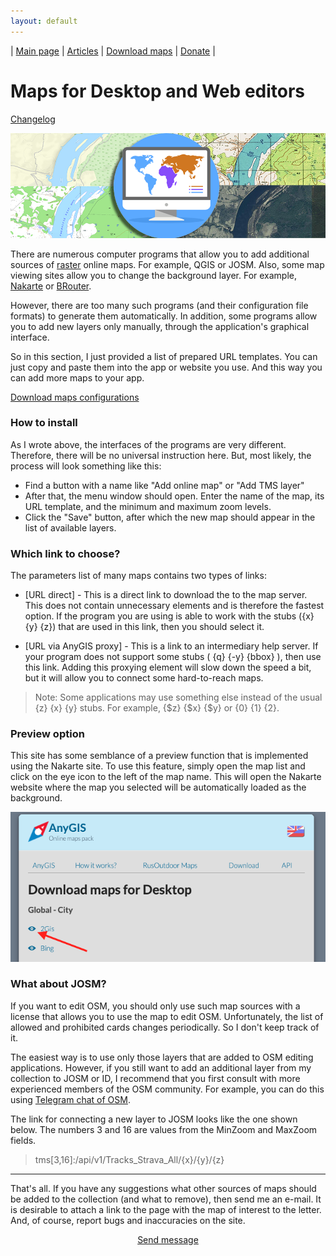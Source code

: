 ```yaml
---
layout: default
---
```


| [Main page][01] | [Articles][02] | [Download maps][03] | [Donate][04] |


[01]: /index_en
[02]: /Web/Html/Articles_en
[03]: /Web/Html/DownloadPage_en
[04]: https://www.donationalerts.com/r/nnngrach




# Maps for Desktop and Web editors

[Changelog][00]

[00]: /Web/Html/Changelog_en

![](/Web/Img/4mapsDesktop.png)

There are numerous computer programs that allow you to add additional sources of [raster][001] online maps. For example, QGIS or JOSM. Also, some map viewing sites allow you to change the background layer. For example, [Nakarte][002] or [BRouter][003].

However, there are too many such programs (and their configuration file formats) to generate them automatically. In addition, some programs allow you to add new layers only manually, through the application's graphical interface.

So in this section, I just provided a list of prepared URL templates. You can just copy and paste them into the app or website you use. And this way you can add more maps to your app.

[Download maps configurations][11]

[001]: /Web/Html/Vektor_and_raster_en
[002]: https://nakarte.me
[003]: https://brouter.de/brouter-web/

<!-- [11]: /Web/Html/Download/Desktop_Full_en -->
[11]: /Web/Html/Download_en?app=Desktop


### How to install

As I wrote above, the interfaces of the programs are very different. Therefore, there will be no universal instruction here. But, most likely, the process will look something like this:

* Find a button with a name like "Add online map" or "Add TMS layer"
* After that, the menu window should open. Enter the name of the map, its URL template, and the minimum and maximum zoom levels.
* Click the "Save" button, after which the new map should appear in the list of available layers.



### Which link to choose? 

The parameters list of many maps contains two types of links: 

* [URL direct] - This is a direct link to download the to the map server. This does not contain unnecessary elements and is therefore the fastest option. If the program you are using is able to work with the stubs ({x} {y} {z}) that are used in this link, then you should select it.

* [URL via AnyGIS proxy] - This is a link to an intermediary help server. If your program does not support some stubs ( {q} {-y} {bbox} ), then use this link. Adding this proxying element will slow down the speed a bit, but it will allow you to connect some hard-to-reach maps.


> Note: Some applications may use something else instead of the usual {z} {x} {y} stubs. For example, {$z} {$x} {$y}  or  {0} {1} {2}.



### Preview option

This site has some semblance of a preview function that is implemented using the Nakarte site. To use this feature, simply open the map list and click on the eye icon to the left of the map name. This will open the Nakarte website where the map you selected will be automatically loaded as the background.

![](/Web/Img/desktop_eye_icon.png)



### What about JOSM?

If you want to edit OSM, you should only use such map sources with a license that allows you to use the map to edit OSM. Unfortunately, the list of allowed and prohibited cards changes periodically. So I don't keep track of it. 

The easiest way is to use only those layers that are added to OSM editing applications. However, if you still want to add an additional layer from my collection to JOSM or ID, I recommend that you first consult with more experienced members of the OSM community. For example, you can do this using [Telegram chat of OSM][21].

The link for connecting a new layer to JOSM looks like the one shown below. The numbers 3 and 16 are values from the MinZoom and MaxZoom fields.

> tms[3,16]:/api/v1/Tracks_Strava_All/{x}/{y}/{z}


[21]: https://t.me/OpenStreetMapOrg


---

That's all. If you have any suggestions what other sources of maps should be added to the collection (and what to remove), then send me an e-mail. It is desirable to attach a link to the page with the map of interest to the letter. And, of course, report bugs and inaccuracies on the site.


<p align="center">
<a href="/Web/Html/Contacts_en">Send message</a> 
</p>

